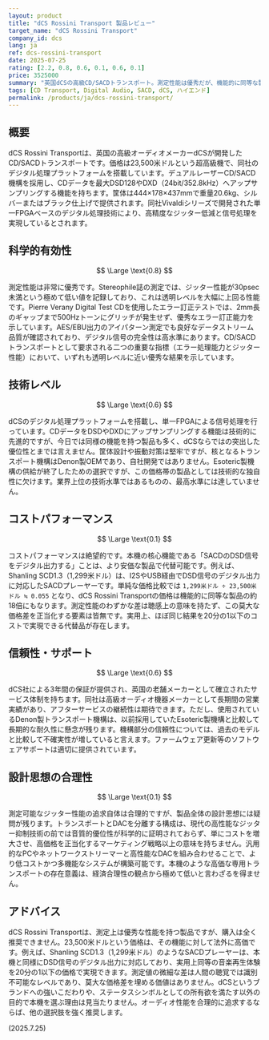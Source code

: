 ```yaml
---
layout: product
title: "dCS Rossini Transport 製品レビュー"
target_name: "dCS Rossini Transport"
company_id: dcs
lang: ja
ref: dcs-rossini-transport
date: 2025-07-25
rating: [2.2, 0.8, 0.6, 0.1, 0.6, 0.1]
price: 3525000
summary: "英国dCSの高級CD/SACDトランスポート。測定性能は優秀だが、機能的に同等な製品と比較して著しく高価であり、その存在意義は限定的。"
tags: [CD Transport, Digital Audio, SACD, dCS, ハイエンド]
permalink: /products/ja/dcs-rossini-transport/
---
```

## 概要

dCS Rossini Transportは、英国の高級オーディオメーカーdCSが開発したCD/SACDトランスポートです。価格は23,500米ドルという超高級機で、同社のデジタル処理プラットフォームを搭載しています。デュアルレーザーCD/SACD機構を採用し、CDデータを最大DSD128やDXD（24bit/352.8kHz）へアップサンプリングする機能を持ちます。筐体は444×178×437mmで重量20.6kg、シルバーまたはブラック仕上げで提供されます。同社Vivaldiシリーズで開発された単一FPGAベースのデジタル処理技術により、高精度なジッター低減と信号処理を実現しているとされます。

## 科学的有効性

$$ \Large \text{0.8} $$

測定性能は非常に優秀です。Stereophile誌の測定では、ジッター性能が30psec未満という極めて低い値を記録しており、これは透明レベルを大幅に上回る性能です。Pierre Verany Digital Test CDを使用したエラー訂正テストでは、2mm長のギャップまで500Hzトーンにグリッチが発生せず、優秀なエラー訂正能力を示しています。AES/EBU出力のアイパターン測定でも良好なデータストリーム品質が確認されており、デジタル信号の完全性は高水準にあります。CD/SACDトランスポートとして要求される二つの重要な指標（エラー処理能力とジッター性能）において、いずれも透明レベルに近い優秀な結果を示しています。

## 技術レベル

$$ \Large \text{0.6} $$

dCSのデジタル処理プラットフォームを搭載し、単一FPGAによる信号処理を行っています。CDデータをDSDやDXDにアップサンプリングする機能は技術的に先進的ですが、今日では同様の機能を持つ製品も多く、dCSならではの突出した優位性とまでは言えません。筐体設計や振動対策は堅牢ですが、核となるトランスポート機構はDenon製OEMであり、自社開発ではありません。Esoteric製機構の供給が終了したための選択ですが、この価格帯の製品としては技術的な独自性に欠けます。業界上位の技術水準ではあるものの、最高水準には達していません。

## コストパフォーマンス

$$ \Large \text{0.1} $$

コストパフォーマンスは絶望的です。本機の核心機能である「SACDのDSD信号をデジタル出力する」ことは、より安価な製品で代替可能です。例えば、Shanling SCD1.3（1,299米ドル）は、I2SやUSB経由でDSD信号のデジタル出力に対応したSACDプレーヤーです。単純な価格比較では `1,299米ドル ÷ 23,500米ドル ≒ 0.055` となり、dCS Rossini Transportの価格は機能的に同等な製品の約18倍にもなります。測定性能のわずかな差は聴感上の意味を持たず、この莫大な価格差を正当化する要素は皆無です。実用上、ほぼ同じ結果を20分の1以下のコストで実現できる代替品が存在します。

## 信頼性・サポート

$$ \Large \text{0.6} $$

dCS社による3年間の保証が提供され、英国の老舗メーカーとして確立されたサービス体制を持ちます。同社は高級オーディオ機器メーカーとして長期間の営業実績があり、アフターサービスの継続性は期待できます。ただし、使用されているDenon製トランスポート機構は、以前採用していたEsoteric製機構と比較して長期的な耐久性に懸念が残ります。機構部分の信頼性については、過去のモデルと比較して不確実性が増していると言えます。ファームウェア更新等のソフトウェアサポートは適切に提供されています。

## 設計思想の合理性

$$ \Large \text{0.1} $$

測定可能なジッター性能の追求自体は合理的ですが、製品全体の設計思想には疑問が残ります。トランスポートとDACを分離する構成は、現代の高性能なジッター抑制技術の前では音質的優位性が科学的に証明されておらず、単にコストを増大させ、高価格を正当化するマーケティング戦略以上の意味を持ちません。汎用的なPCやネットワークストリーマーと高性能なDACを組み合わせることで、より低コストかつ多機能なシステムが構築可能です。本機のような高価な専用トランスポートの存在意義は、経済合理性の観点から極めて低いと言わざるを得ません。

## アドバイス

dCS Rossini Transportは、測定上は優秀な性能を持つ製品ですが、購入は全く推奨できません。23,500米ドルという価格は、その機能に対して法外に高価です。例えば、Shanling SCD1.3（1,299米ドル）のようなSACDプレーヤーは、本機と同様にDSD信号のデジタル出力に対応しており、実用上同等の音楽再生体験を20分の1以下の価格で実現できます。測定値の微細な差は人間の聴覚では識別不可能なレベルであり、莫大な価格差を埋める価値はありません。dCSというブランドへの強いこだわりや、ステータスシンボルとしての所有欲を満たす以外の目的で本機を選ぶ理由は見当たりません。オーディオ性能を合理的に追求するならば、他の選択肢を強く推奨します。

(2025.7.25)

